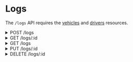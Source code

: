 # Logs

The `/logs` API requires the [vehicles](vehicles.md)
and [drivers](drivers.md) resources.

<details>
  <summary>POST /logs</summary>

## Description

Creates a new vehicle log.

### Request

- **Path Parameters**: None
- **Query Parameters**: None
- **Request Body**:
    - **Content-Type**: `application/json`
    - **Schema**:
      ```json
      {
        "vehicleNumber": "string",
        "driverLicenseId": "string",
        "logType": "string",
        "mileageInKilometers": "integer"
      }
      ```
    - **Example**:
      ```json
      {
        "vehicleNumber": "ABC123",
        "driverLicenseId": "DL123456",
        "logType": "entry",
        "mileageInKilometers": 10000
      }
      ```

### Responses

- **201 Created**
    - **Description**: Vehicle log created successfully.
    - **Content-Type**: `application/json`
    - **Schema**:
      ```json
      {
        "id": "integer",
        "vehicleNumber": "string",
        "driverLicenseId": "string",
        "logType": "string",
        "timestamp": "string",
        "mileageInKilometers": "integer"
      }
      ```
    - **Example**:
      ```json
      {
        "id": 1,
        "vehicleNumber": "ABC123",
        "driverLicenseId": "D123456",
        "logType": "entry",
        "timestamp": "2024-12-01T10:00:00Z",
        "mileageInKilometers": 10000
      }
      ```

- **400 Bad Request**: Invalid request data.
- **422 Unprocessable Entity**
    - **Description**:
        - A vehicle or driver given was not found, so this log could not be
          created.
        - The given vehicle mileage is incorrect.
        - The given log type (`entry` or `exit`) is incoherent.
    - **Example**:
    ```json
    {
      "type": "ReferenceNotFoundError",
      "info": {
        "context": {
        "message": "Fail to create vehicle log",
        "target": {
          "driverLicenseId": "D89012",
            "vehicleNumber": "VIN-010",
            "logType": "entry",
            "mileageInKilometers": 1300
        }
      },
      "detail": "A driver with this license ID was not found."
      }
    }
    ```
  
    ```json
    {
      "type": "IncorrectValueError",
      "info": {
        "context": {
          "message": "Fail to create vehicle log",
          "target": {
            "driverLicenseId": "D890123",
            "vehicleNumber": "VIN-010",
            "logType": "exit",
            "mileageInKilometers": 1200
          }
        },
        "detail": "Error: Provided vehicle mileage 1200 is invalid. Last recorded mileage: 1300. Vehicle mileage can only be greater than or equals to the last mileage recorded (i.e., increasing) or zero (i.e., reset)."
      }
    }
    ```
  
    ```json
    {
      "type": "IncorrectValueError",
      "info": {
        "context": {
          "message": "Fail to create vehicle log",
          "target": {
            "driverLicenseId": "D890123",
            "vehicleNumber": "VIN-010",
            "logType": "entry",
            "mileageInKilometers": 1300
          }
        },
        "detail": "Error: Provided log type \"entry\" is invalid. Last recorded log: \"entry\". Log type cannot be the same of the last vehicle log."
      }
    }
    ```
- **500 Internal Server Error**: Unexpected error occurred.

</details>

<details>
  <summary>GET /logs/:id</summary>

## Description

Retrieves a specific vehicle log by ID.

### Request

- **Path Parameters**:
    - `id` (integer): The ID of the vehicle log.
- **Query Parameters**: None
- **Request Body**: None

### Responses

- **200 OK**
    - **Description**: Vehicle log retrieved successfully.
    - **Content-Type**: `application/json`
    - **Schema**:
      ```json
      {
        "id": "integer",
        "vehicleNumber": "string",
        "driverLicenseId": "string",
        "logType": "string",
        "timestamp": "string",
        "mileageInKilometers": "integer"
      }
      ```
    - **Example**:
      ```json
      {
        "id": 1,
        "vehicleNumber": "ABC123",
        "driverLicenseId": "D123456",
        "logType": "entry",
        "timestamp": "2024-12-01T10:00:00Z",
        "mileageInKilometers": 10000
      }
      ```

- **404 Not Found**: Log ID not found.
- **500 Internal Server Error**: Unexpected error occurred.

</details>

<details>
  <summary>GET /logs</summary>

## Description

Retrieves all vehicle logs with optional filters.

### Request

- **Path Parameters**: None
- **Query Parameters**:
    - `limit` (integer, optional): Number of logs per page (default: 10).
    - `page` (integer, optional): Page number (default: 1).
    - `vehicle-number` (string, optional): Filter by vehicle number.
    - `driver-license-id` (string, optional): Filter by driver license ID.
    - `date` (string, optional): Filter by log date (YYYY-MM-DD).
- **Request Body**: None

### Responses

- **200 OK**
    - **Description**: Logs retrieved successfully.
    - **Content-Type**: `application/json`
    - **Schema**:
      ```json
      [
        {
          "id": "integer",
          "vehicleNumber": "string",
          "driverLicenseId": "string",
          "logType": "string",
          "timestamp": "string",
          "mileageInKilometers": "integer"
        }
      ]
      ```
    - **Example**:
      ```json
      [
        {
          "id": 1,
          "vehicleNumber": "ABC123",
          "driverLicenseId": "DL123456",
          "logType": "entry",
          "timestamp": "2024-12-01T10:00:00Z",
          "mileageInKilometers": 10000
        }
      ]
      ```

- **500 Internal Server Error**: Unexpected error occurred.

</details>

<details>
  <summary>PUT /logs/:id</summary>

## Description

Updates a specific vehicle log by ID.

### Request

- **Path Parameters**:
    - `id` (integer): The ID of the vehicle log.
- **Query Parameters**: None
- **Request Body**:
    - **Content-Type**: `application/json`
    - **Schema**:
      ```json
      {
        "logType": "string",
        "mileageInKilometers": "integer"
      }
      ```
    - **Example**:
      ```json
      {
        "logType": "exit",
        "mileageInKilometers": 10500
      }
      ```

### Responses

- **200 OK**
    - **Description**: Vehicle log updated successfully.
    - **Content-Type**: `application/json`
    - **Schema**:
      ```json
      {
        "id": "integer",
        "logType": "string",
        "mileageInKilometers": "integer"
      }
      ```
    - **Example**:
      ```json
      {
        "id": 1,
        "logType": "exit",
        "mileageInKilometers": 10500
      }
      ```

- **404 Not Found**: Log ID not found.
- **400 Bad Request**: Invalid request data.
- **500 Internal Server Error**: Unexpected error occurred.

</details>

<details>
  <summary>DELETE /logs/:id</summary>

## Description

Deletes a specific vehicle log by ID.

### Request

- **Path Parameters**:
    - `id` (integer): The ID of the vehicle log.
- **Query Parameters**: None
- **Request Body**: None

### Responses

- **200 OK**
    - **Description**: Vehicle log deleted successfully.
    - **Content-Type**: `application/json`
    - **Example**:
      ```json
      {
        "message": "Log with ID 1 deleted successfully."
      }
      ```

- **404 Not Found**: Log ID not found.
- **500 Internal Server Error**: Unexpected error occurred.

</details>
